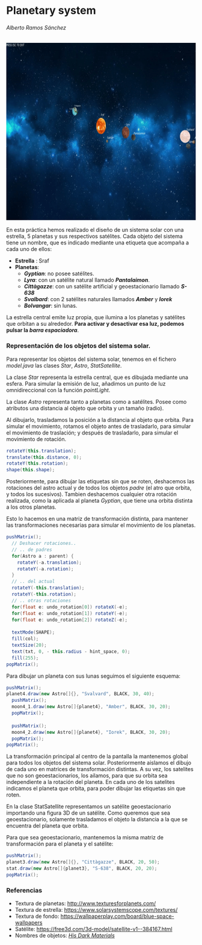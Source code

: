 
# Planetary system

###### Alberto Ramos Sánchez

<center><img src="export.gif" width="800" height="470" alt="Sistema solar"/></center>

En esta práctica hemos realizado el diseño de un sistema solar con una estrella, 5 planetas y sus respectivos satélites. Cada objeto del sistema tiene un nombre, que es indicado mediante una etiqueta que acompaña a cada uno de ellos:

- __Estrella__ : Sraf
- __Planetas__:
  - __*Gyptian*__: no posee satélites.
  - __*Lyra*__: con un satélite natural llamado __*Pantalaimon*__.
  - __*Cittàgazze*__: con un satélite artificial y geoestacionario llamado __*S-638*__
  - __*Svalbard*__: con 2 satélites naturales llamados __*Amber*__ y __*Iorek*__
  - __*Bolvangar*__: sin lunas.

La estrella central emite luz propia, que ilumina a los planetas y satélites que orbitan a su alrededor. __Para activar y desactivar esa luz, podemos pulsar la *barra espaciadora*__.

### Representación de los objetos del sistema solar.

Para representar los objetos del sistema solar, tenemos en el fichero *model.java* las clases *Star*, *Astro*, *StatSatellite*.

La clase *Star* representa la estrella central, que es dibujada mediante una esfera. Para simular la emisión de luz, añadimos un punto de luz omnidireccional con la función *pointLight*.

La clase *Astro* representa tanto a planetas como a satélites. Posee como atributos una distancia al objeto que orbita y un tamaño (radio).

Al dibujarlo, trasladamos la posición a la distancia al objeto que orbita. Para simular el movimiento, rotamos el objeto antes de trasladarlo, para simular el movimiento de traslación; y después de trasladarlo, para simular el movimiento de rotación.
```java
rotateY(this.translation);
translate(this.distance, 0);
rotateY(this.rotation);
shape(this.shape);
```
Posteriormente, para dibujar las etiquetas sin que se roten, deshacemos las rotaciones del astro actual y de todos los objetos *padre* (el atro que orbita, y todos los sucesivos). Tambien deshacemos cualquier otra rotación realizada, como la aplicada al planeta *Gyptian*, que tiene una orbita distinta a los otros planetas.

Esto lo hacemos en una matriz de transformación distinta, para mantener las transformaciones necesarias para simular el movimiento de los planetas.


```java
pushMatrix();
  // Deshacer rotaciones..
  // .. de padres
  for(Astro a : parent) {
    rotateY(-a.translation);
    rotateY(-a.rotation);
  }
  // .. del actual
  rotateY(-this.translation);
  rotateY(-this.rotation);
  // .. otras rotaciones
  for(float e: undo_rotation[0]) rotateX(-e);
  for(float e: undo_rotation[1]) rotateY(-e);
  for(float e: undo_rotation[2]) rotateZ(-e);

  textMode(SHAPE);
  fill(col);
  textSize(20);
  text(txt, 0, - this.radius - hint_space, 0);
  fill(255);
popMatrix();
```

Para dibujar un planeta con sus lunas seguimos el siguiente esquema:

```java
pushMatrix();
planet4.draw(new Astro[]{}, "Svalvard", BLACK, 30, 40);
  pushMatrix();
  moon4_1.draw(new Astro[]{planet4}, "Amber", BLACK, 30, 20);
  popMatrix();

  pushMatrix();
  moon4_2.draw(new Astro[]{planet4}, "Iorek", BLACK, 30, 20);
  popMatrix();
popMatrix();
```
La transformación principal al centro de la pantalla la mantenemos global para todos los objetos del sistema solar. Posteriormente aislamos el dibujo de cada uno en matrices de transformación distintas. A su vez, los satelites que no son geoestacionarios, los ailamos, para que su orbita sea independiente a la rotación del planeta. En cada uno de los satelites indicamos el planeta que orbita, para poder dibujar las etiquetas sin que roten.


En la clase StatSatellite representamos un satélite geoestacionario importando una figura 3D de un satélite. Como queremos que sea geoestacionario, solamente trasladamos el objeto la distancia a la que se encuentra del planeta que orbita.

Para que sea geoestacionario, mantenemos la misma matriz de transformación para el planeta y el satélite:

```java
pushMatrix();
planet3.draw(new Astro[]{}, "Cittàgazze", BLACK, 20, 50);
stat.draw(new Astro[]{planet3}, "S-638", BLACK, 20, 20);
popMatrix();
```

### Referencias

- Textura de planetas: <http://www.texturesforplanets.com/>
- Textura de estrella: <https://www.solarsystemscope.com/textures/>
- Textura de fondo: <https://wallpaperplay.com/board/blue-space-wallpapers>
- Satélite: <https://free3d.com/3d-model/satellite-v1--384167.html>
- Nombres de objetos: [*His Dark Materials*](https://en.wikipedia.org/wiki/His_Dark_Materials)
